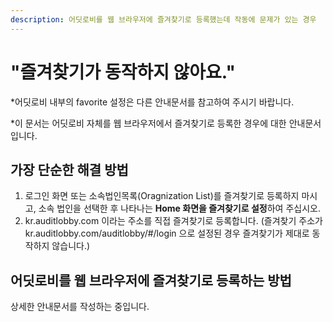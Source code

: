 ```yaml
---
description: 어딧로비를 웹 브라우저에 즐겨찾기로 등록했는데 작동에 문제가 있는 경우
---
```


# "즐겨찾기가 동작하지 않아요."

\*어딧로비 내부의 favorite 설정은 다른 안내문서를 참고하여 주시기 바랍니다. 

\*이 문서는 어딧로비 자체를 웹 브라우저에서 즐겨찾기로 등록한 경우에 대한 안내문서 입니다. 

## 가장 단순한 해결 방법

1. 로그인 화면 또는 소속법인목록\(Oragnization List\)를 즐겨찾기로 등록하지 마시고, 소속 법인을 선택한 후 나타나는 **Home 화면을 즐겨찾기로 설정**하여 주십시오. 
2. kr.auditlobby.com 이라는 주소를 직접 즐겨찾기로 등록합니다. \(즐겨찾기 주소가 kr.auditlobby.com/auditlobby/\#/login 으로 설정된 경우 즐겨찾기가 제대로 동작하지 않습니다.\)

## 어딧로비를 웹 브라우저에 즐겨찾기로 등록하는 방법  

상세한 안내문서를 작성하는 중입니다. 

